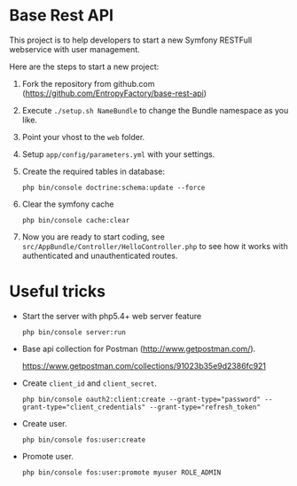 Base Rest API
=============

This project is to help developers to start a new Symfony RESTFull webservice with user management.

Here are the steps to start a new project:

1. Fork the repository from github.com (https://github.com/EntropyFactory/base-rest-api)
2. Execute `./setup.sh NameBundle` to change the Bundle namespace as you like.
3. Point your vhost to the `web` folder.
4. Setup `app/config/parameters.yml` with your settings.
5. Create the required tables in database:

    `php bin/console doctrine:schema:update --force`
6. Clear the symfony cache  
    
    `php bin/console cache:clear`
    
7. Now you are ready to start coding, see `src/AppBundle/Controller/HelloController.php` to see how it works with
authenticated and unauthenticated routes.


# Useful tricks

* Start the server with php5.4+ web server feature

    `php bin/console server:run`

* Base api collection for Postman (http://www.getpostman.com/).
 
    https://www.getpostman.com/collections/91023b35e9d2386fc921

* Create `client_id` and `client_secret`.
    
    `php bin/console oauth2:client:create --grant-type="password" --grant-type="client_credentials" --grant-type="refresh_token"`
    
* Create user.

    `php bin/console fos:user:create`
    
* Promote user.

    `php bin/console fos:user:promote myuser ROLE_ADMIN`